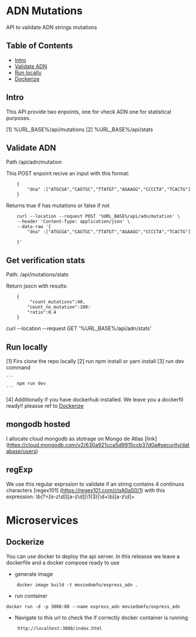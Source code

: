 
# ADN Mutations
 API to validate ADN strings mutations
## Table of Contents

- [Intro ](#Intro)
- [Validate ADN](#Getting-started)
- [Run locally](#Run-locally)
- [Dockerize](#Dockerize)

## Intro

This API provide two enpoints, one for vheck ADN one for statistical purposes.

  [1]  %URL_BASE%/api/mutations
  [2]  %URL_BASE%/api/stats
    

    

## Validate ADN 

Path /api/adn/mutation

This POST enpoint recive an input with this format:
```
    {
        "dna" :["ATGCGA","CAGTGC","TTATGT","AGAAGG","CCCCTA","TCACTG"]
    }
```

Returns true if has mutations or false if not

```
    curl --location --request POST '%URL_BASE%/api/adn/mutation' \
    --header 'Content-Type: application/json' \
    --data-raw '{
        "dna" :["ATGCGA","CAGTGC","TTATGT","AGAAGG","CCCCTA","TCACTG"]

    }'
```

## Get verification stats 

Path:  /api/mutations/stats

Return jsocn with results:

```
    {
         "count_mutations":40, 
        "count_no_mutation":100: 
        "ratio":0.4
    }
```

 curl --location --request GET '%URL_BASE%/api/adn/stats'

## Run locally
  [1] Firs clone the repo locally
  [2] run npm install or yarn install
  [3] run dev command 

    ```
        npm run dev
    ```
  [4] Additionally if you have dockerhub installed. We leave you a dockerfil ready!! 
       pleasse ref to [Dockerize](#Dockerize)

 
## mongodb hosted

I allocate cloud mongodb as stotrage on Mongo de Atlas
     [link] (https://cloud.mongodb.com/v2/630a921cca5d9915ccb37d0a#security/database/users)

## regExp 

 We use this regular exprssion to validate if an string contains 4 continuos characters
    [regex101] (https://regex101.com/r/qA0aS0/1) with this expression:  *\b(?=[a-z\d]*([a-z\d])\1{3}|\d+\b)[a-z\d]+

# Microservices

## Dockerize

You can use docker to deploy the api server. In this releasse we leave a dockerfile and a docker compose ready to use


 * generate image
 
```
    docker image build -t moviedomfo/express_adn .
```

 * run container
 
```
docker run -d -p 3008:80 --name express_adn moviedomfo/express_adn  
```

 * Navigate to this url to check the if correctly docker container is running 
    
        http://localhost:3008/index.html
        
